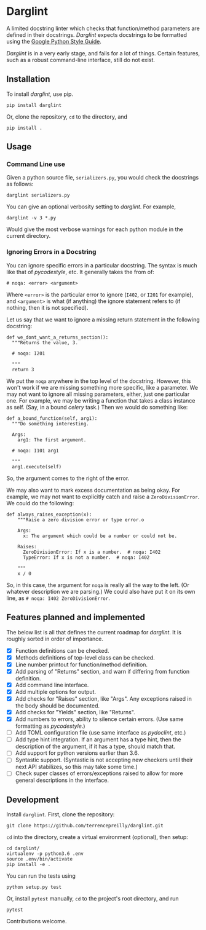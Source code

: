 # Darglint

A limited docstring linter which checks that function/method parameters
are defined in their docstrings.  *Darglint* expects docstrings to be
formatted using the [Google Python Style Guide](https://google.github.io/styleguide/pyguide.html).

*Darglint* is in a very early stage, and fails for a lot of things.
Certain features, such as a robust command-line interface, still
do not exist.

## Installation

To install *darglint*, use pip.

```
pip install darglint
```

Or, clone the repository, `cd` to the directory, and

```
pip install .
```


## Usage


### Command Line use

Given a python source file, `serializers.py`, you would check the docstrings
as follows:

```
darglint serializers.py
```

You can give an optional verbosity setting to *darglint*.  For example,

```
darglint -v 3 *.py
```

Would give the most verbose warnings for each python module in the current
directory.

### Ignoring Errors in a Docstring

You can ignore specific errors in a particular docstring.  The syntax
is much like that of *pycodestyle*, etc.  It generally takes the from
of:

```
# noqa: <error> <argument>
```

Where `<error>` is the particular error to ignore (`I402`, or `I201`
for example), and `<argument>` is what (if anything) the ignore
statement refers to (if nothing, then it is not specified).

Let us say that we want to ignore a missing return statement
in the following docstring:

```
def we_dont_want_a_returns_section():
  """Returns the value, 3.

  # noqa: I201

  """
  return 3
```

We put the `noqa` anywhere in the top level of the docstring.
However, this won't work if we are missing something more specific,
like a parameter.  We may not want to ignore all missing parameters,
either, just one particular one.  For example, we may be writing a
function that takes a class instance as self. (Say, in a bound *celery*
task.) Then we would do something like:

```
def a_bound_function(self, arg1):
  """Do something interesting.

  Args:
    arg1: The first argument.

  # noqa: I101 arg1

  """
  arg1.execute(self)
```

So, the argument comes to the right of the error.

We may also want to mark excess documentation as being okay.  For example,
we may not want to explicitly catch and raise a `ZeroDivisionError`.  We
could do the following:

```
def always_raises_exception(x):
    """Raise a zero division error or type error.o

    Args:
      x: The argument which could be a number or could not be.

    Raises:
      ZeroDivisionError: If x is a number.  # noqa: I402
      TypeError: If x is not a number.  # noqa: I402

    """
    x / 0
```

So, in this case, the argument for `noqa` is really all the way to
the left.  (Or whatever description we are parsing.)  We could also
have put it on its own line, as `# noqa: I402 ZeroDivisionError`.

## Features planned and implemented

The below list is all that defines the current roadmap for *darglint*.
It is roughly sorted in order of importance.

- [x] Function definitions can be checked.
- [x] Methods definitions of top-level class can be checked.
- [x] Line number printout for function/method definition.
- [x] Add parsing of "Returns" section, and warn if differing from
function definition.
- [x] Add command line interface.
- [x] Add multiple options for output.
- [x] Add checks for "Raises" section, like "Args".  Any exceptions raised
in the body should be documented.
- [x] Add checks for "Yields" section, like "Returns".
- [x] Add numbers to errors, ability to silence certain errors.  (Use same
formatting as *pycodestyle*.)
- [ ] Add TOML configuration file (use same interface as *pydoclint*, etc.)
- [ ] Add type hint integration.  If an argument has a type hint, then
the description of the argument, if it has a type, should match that.
- [ ] Add support for python versions earlier than 3.6.
- [ ] Syntastic support. (Syntastic is not accepting new checkers until
their next API stabilizes, so this may take some time.)
- [ ] Check super classes of errors/exceptions raised to allow for more
general descriptions in the interface.

## Development

Install `darglint`. First, clone the repository:

```
git clone https://github.com/terrencepreilly/darglint.git
```

`cd` into the directory, create a virtual environment (optional), then setup:

```
cd darglint/
virtualenv -p python3.6 .env
source .env/bin/activate
pip install -e .
```

You can run the tests using

```
python setup.py test
```

Or, install `pytest` manually, `cd` to the project's root directory,
and run

```
pytest
```

Contributions welcome.
